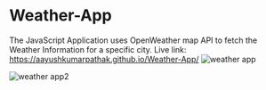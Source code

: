# Weather-App
The JavaScript Application uses OpenWeather map API to fetch the Weather Information for a specific city.
Live link:  https://aayushkumarpathak.github.io/Weather-App/
![weather app](https://github.com/user-attachments/assets/5a85937a-2f92-4540-9cc4-7354cac9be6e)

![weather app2](https://github.com/user-attachments/assets/c54ced41-24a4-4853-b0d6-d85cebffd2b4)
